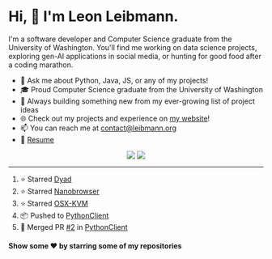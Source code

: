 # Hi, 👋 I'm Leon Leibmann.

I'm a software developer and Computer Science graduate from the University of Washington. You'll find me working on data science projects, exploring gen-AI applications in social media, or hunting for good food after a coding marathon.

- 💬 Ask me about Python, Java, JS, or any of my projects!
- 🎓 Proud Computer Science graduate from the University of Washington
- 🚀 Always building something new from my ever-growing list of project ideas
- 🌐 Check out my projects and experience on [my website](https://leibmann.org)!
- 📫 You can reach me at [contact@leibmann.org](mailto:contact@leibmann.org)
- 📄 [Resume](https://leibmann.org/Leon_Leibmann_Resume.pdf)

<div align="middle">
<img align="top" src="https://github-readme-stats.vercel.app/api/top-langs/?username=Pop101&layout=compact&theme=transparent&hide_border=true&hide=css,jupyter%20notebook">
<img align="top" src="https://github-readme-stats.vercel.app/api?username=Pop101&show_icons=true&theme=transparent&hide_border=true&count_private=true&hide=issues&include_all_commits&hide_rank=true">
</div>

---
<!--START_SECTION:activity-->
1. ⭐️ Starred [Dyad](https://github.com/dyad-sh/dyad)
2. ⭐️ Starred [Nanobrowser](https://github.com/nanobrowser/nanobrowser)
3. ⭐️ Starred [OSX-KVM](https://github.com/kholia/OSX-KVM)
4. 📦 Pushed to [PythonClient](https://github.com/Westbold/PythonClient)
5. 🎉 Merged PR [#2](https://github.com/Westbold/PythonClient/pull/2) in [PythonClient](https://github.com/Westbold/PythonClient)
<!--END_SECTION:activity-->

#### Show some ❤️ by starring some of my repositories
